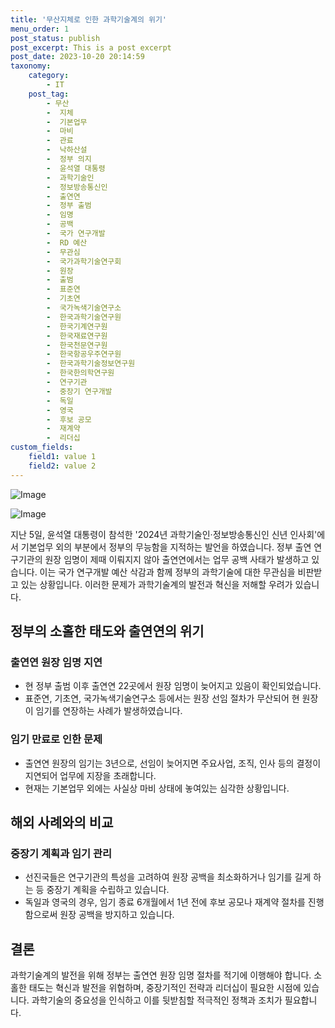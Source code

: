 ```yaml
---
title: '무산지체로 인한 과학기술계의 위기'
menu_order: 1
post_status: publish
post_excerpt: This is a post excerpt
post_date: 2023-10-20 20:14:59
taxonomy:
    category:
        - IT
    post_tag:
        - 무산
        -  지체
        -  기본업무
        -  마비
        -  관료
        -  낙하산설
        -  정부 의지
        -  윤석열 대통령
        -  과학기술인
        -  정보방송통신인
        -  출연연
        -  정부 출범
        -  임명
        -  공백
        -  국가 연구개발
        -  RD 예산
        -  무관심
        -  국가과학기술연구회
        -  원장
        -  출범
        -  표준연
        -  기초연
        -  국가녹색기술연구소
        -  한국과학기술연구원
        -  한국기계연구원
        -  한국재료연구원
        -  한국천문연구원
        -  한국항공우주연구원
        -  한국과학기술정보연구원
        -  한국한의학연구원
        -  연구기관
        -  중장기 연구개발
        -  독일
        -  영국
        -  후보 공모
        -  재계약
        -  리더십
custom_fields:
    field1: value 1
    field2: value 2
---
```


![Image](https://imgnews.pstatic.net/image/028/2024/02/07/0002676098_001_20240207151901063.jpg?type=w647)

![Image](https://imgnews.pstatic.net/image/028/2024/02/07/0002676098_002_20240207151901090.jpg?type=w647)


지난 5일, 윤석열 대통령이 참석한 '2024년 과학기술인·정보방송통신인 신년 인사회'에서 기본업무 외의 부분에서 정부의 무능함을 지적하는 발언을 하였습니다. 정부 출연 연구기관의 원장 임명이 제때 이뤄지지 않아 출연연에서는 업무 공백 사태가 발생하고 있습니다. 이는 국가 연구개발 예산 삭감과 함께 정부의 과학기술에 대한 무관심을 비판받고 있는 상황입니다. 이러한 문제가 과학기술계의 발전과 혁신을 저해할 우려가 있습니다.

## 정부의 소홀한 태도와 출연연의 위기

### 출연연 원장 임명 지연
- 현 정부 출범 이후 출연연 22곳에서 원장 임명이 늦어지고 있음이 확인되었습니다.
- 표준연, 기초연, 국가녹색기술연구소 등에서는 원장 선임 절차가 무산되어 현 원장이 임기를 연장하는 사례가 발생하였습니다.

### 임기 만료로 인한 문제
- 출연연 원장의 임기는 3년으로, 선임이 늦어지면 주요사업, 조직, 인사 등의 결정이 지연되어 업무에 지장을 초래합니다.
- 현재는 기본업무 외에는 사실상 마비 상태에 놓여있는 심각한 상황입니다.

## 해외 사례와의 비교

### 중장기 계획과 임기 관리
- 선진국들은 연구기관의 특성을 고려하여 원장 공백을 최소화하거나 임기를 길게 하는 등 중장기 계획을 수립하고 있습니다.
- 독일과 영국의 경우, 임기 종료 6개월에서 1년 전에 후보 공모나 재계약 절차를 진행함으로써 원장 공백을 방지하고 있습니다.

## 결론

과학기술계의 발전을 위해 정부는 출연연 원장 임명 절차를 적기에 이행해야 합니다. 소홀한 태도는 혁신과 발전을 위협하며, 중장기적인 전략과 리더십이 필요한 시점에 있습니다. 과학기술의 중요성을 인식하고 이를 뒷받침할 적극적인 정책과 조치가 필요합니다.
